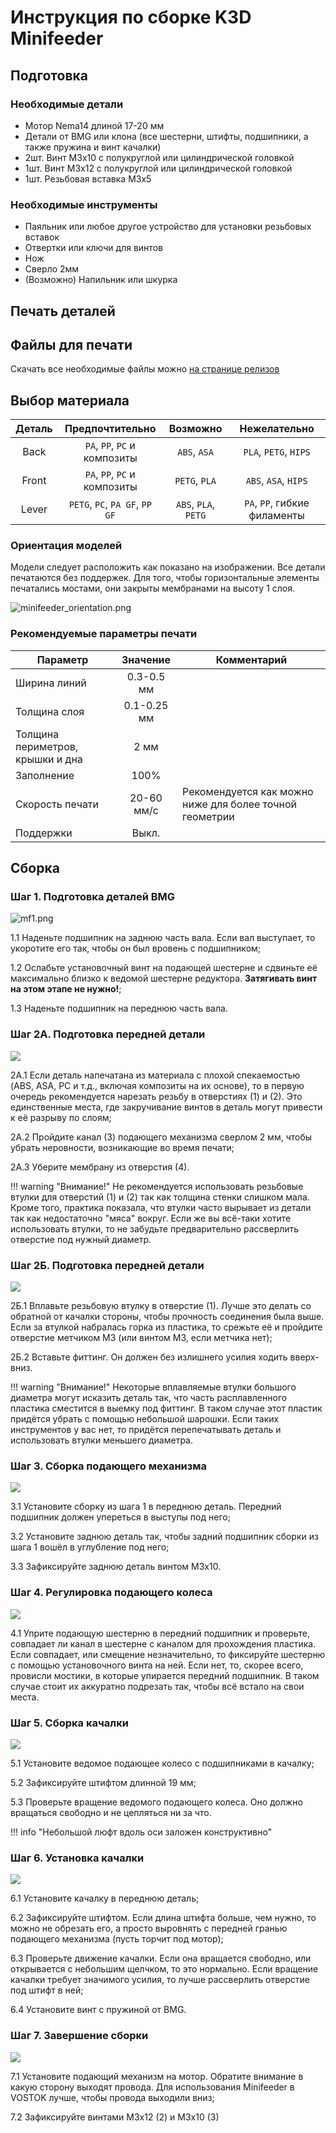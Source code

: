 # Инструкция по сборке K3D Minifeeder

## Подготовка

### Необходимые детали

- Мотор Nema14 длиной 17-20 мм
- Детали от BMG или клона (все шестерни, штифты, подшипники, а также пружина и винт качалки)
- 2шт. Винт M3x10 c полукруглой или цилиндрической головкой
- 1шт. Винт М3х12 с полукруглой или цилиндрической головкой
- 1шт. Резьбовая вставка М3х5

### Необходимые инструменты

- Паяльник или любое другое устройство для установки резьбовых вставок
- Отвертки или ключи для винтов
- Нож
- Сверло 2мм
- (Возможно) Напильник или шкурка

## Печать деталей

## Файлы для печати

Скачать все необходимые файлы можно [на странице релизов](./releases.md)

## Выбор материала

| Деталь | Предпочтительно                | Возможно             | Нежелательно                 |
|:------:|:------------------------------:|:--------------------:|:----------------------------:|
| Back   | `PA`, `PP`, `PC` и композиты   | `ABS`, `ASA`         | `PLA`, `PETG`, `HIPS`        |
| Front  | `PA`, `PP`, `PC` и композиты   | `PETG`, `PLA`        | `ABS`, `ASA`, `HIPS`         |
| Lever  | `PETG`, `PC`, `PA GF`, `PP GF` | `ABS`, `PLA`, `PETG` | `PA`, `PP`, гибкие филаменты |

### Ориентация моделей

Модели следует расположить как показано на изображении. Все детали печатаются без поддержек. Для того, чтобы горизонтальные элементы печатались мостами, они закрыты мембранами на высоту 1 слоя.

![minifeeder_orientation.png](./pics/minifeeder_orientation.png)

### Рекомендуемые параметры печати

| Параметр                         | Значение    | Комментарий                                             |
| -------------------------------- |:-----------:| ------------------------------------------------------- |
| Ширина линий                     | 0.3-0.5 мм  |                                                         |
| Толщина слоя                     | 0.1-0.25 мм |                                                         |
| Толщина периметров, крышки и дна | 2 мм        |                                                         |
| Заполнение                       | 100%        |                                                         |
| Скорость печати                  | 20-60 мм/с  | Рекомендуется как можно ниже для более точной геометрии |
| Поддержки                        | Выкл.       |                                                         |

## Сборка

### Шаг 1. Подготовка деталей BMG

![mf1.png](./pics/mf1.png)

1.1 Наденьте подшипник на заднюю часть вала. Если вал выступает, то укоротите его так, чтобы он был вровень с подшипником;

1.2 Ослабьте установочный винт на подающей шестерне и сдвиньте её максимально близко к ведомой шестерне редуктора. **Затягивать винт на этом этапе не нужно!**;

1.3 Наденьте подшипник на переднюю часть вала.

### Шаг 2А. Подготовка передней детали

![](./pics/mf2a.png)

2А.1 Если деталь напечатана из материала с плохой спекаемостью (ABS, ASA, PC и т.д., включая композиты на их основе), то в первую очередь рекомендуется нарезать резьбу в отверстиях (1) и (2). Это единственные места, где закручивание винтов в деталь могут привести к её разрыву по слоям;

2А.2 Пройдите канал (3) подающего механизма сверлом 2 мм, чтобы убрать неровности, возникающие во время печати;

2А.3 Уберите мембрану из отверстия (4).

!!! warning "Внимание!"
	Не рекомендуется использовать резьбовые втулки для отверстий (1) и (2) так как 	толщина стенки слишком мала. Кроме того, практика показала, что втулки часто вырывает из детали так как недостаточно "мяса" вокруг. Если же вы всё-таки хотите использовать втулки, то не забудьте предварительно рассверлить отверстие под нужный диаметр.
    
### Шаг 2Б. Подготовка передней детали

![](./pics/mf2b.png)

2Б.1 Вплавьте резьбовую втулку в отверстие (1). Лучше это делать со обратной от качалки стороны, чтобы прочность соединения была выше. Если за втулкой набралась горка из пластика, то срежьте её и пройдите отверстие метчиком М3 (или винтом М3, если метчика нет);

2Б.2 Вставьте фиттинг. Он должен без излишнего усилия ходить вверх-вниз.

!!! warning "Внимание!"
	Некоторые вплавляемые втулки большого диаметра могут исказить деталь так, что часть расплавленного пластика сместится в выемку под фиттинг. В таком случае этот пластик придётся убрать с помощью небольшой шарошки. Если таких инструментов у вас нет, то придётся перепечатывать деталь и использовать втулки меньшего диаметра.
    
### Шаг 3. Сборка подающего механизма

![](./pics/mf3.png)

3.1 Установите сборку из шага 1 в переднюю деталь. Передний подшипник должен упереться в выступы под него;

3.2 Установите заднюю деталь так, чтобы задний подшипник сборки из шага 1 вошёл в углубление под него;

3.3 Зафиксируйте заднюю деталь винтом М3х10.

### Шаг 4. Регулировка подающего колеса

![](./pics/mf4.png)

4.1 Уприте подающую шестерню в передний подшипник и проверьте, совпадает ли канал в шестерне с каналом для прохождения пластика. Если совпадает, или смещение незначительно, то фиксируйте шестерню с помощью установочного винта на ней. Если нет, то, скорее всего, провисли мостики, в которые упирается передний подшипник. В таком случае стоит их аккуратно подрезать так, чтобы всё встало на свои места.

### Шаг 5. Сборка качалки

![](./pics/mf5.png)

5.1 Установите ведомое подающее колесо с подшипниками в качалку;

5.2 Зафиксируйте штифтом длинной 19 мм;

5.3 Проверьте вращение ведомого подающего колеса. Оно должно вращаться свободно и не цепляться ни за что.

!!! info "Небольшой люфт вдоль оси заложен конструктивно"

### Шаг 6. Установка качалки

![](./pics/mf6.png)

6.1 Установите качалку в переднюю деталь;

6.2 Зафиксируйте штифтом. Если длина штифта больше, чем нужно, то можно не обрезать его, а просто выровнять с передней гранью подающего механизма (пусть торчит под мотор);

6.3 Проверьте движение качалки. Если она вращается свободно, или открывается с небольшим щелчком, то это нормально. Если вращение качалки требует значимого усилия, то лучше рассверлить отверстие под штифт в ней;

6.4 Установите винт с пружиной от BMG.

### Шаг 7. Завершение сборки

![](./pics/mf7.png)

7.1 Установите подающий механизм на мотор. Обратите внимание в какую сторону выходят провода. Для использования Minifeeder в VOSTOK лучше, чтобы провода выходили вниз;

7.2 Зафиксируйте винтами М3х12 (2) и М3х10 (3)
